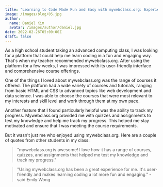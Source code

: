 ```yaml
---
title: "Learning to Code Made Fun and Easy with mywebclass.org: Experiences of a High School Student"
image: /images/blog/05.jpg
author:
  name: Daniel Kim
  avatar: /images/author/daniel.jpg
date: 2022-02-26T05:00:00Z
draft: false
---
```


As a high school student taking an advanced computing class, I was looking for a platform that could help me learn coding in a fun and engaging way. That's when my teacher recommended mywebclass.org. After using the platform for a few weeks, I was impressed with its user-friendly interface and comprehensive course offerings.

One of the things I loved about mywebclass.org was the range of courses it offered. The platform had a wide variety of courses and tutorials, ranging from basic HTML and CSS to advanced topics like web development and data science. I was able to choose the courses that were most relevant to my interests and skill level and work through them at my own pace.

Another feature that I found particularly helpful was the ability to track my progress. Mywebclass.org provided me with quizzes and assignments to test my knowledge and help me track my progress. This helped me stay motivated and ensure that I was meeting the course requirements.

But it wasn't just me who enjoyed using mywebclass.org. Here are a couple of quotes from other students in my class:

<Blockquote name="John Baker">"mywebclass.org is awesome! I love how it has a range of courses, quizzes, and assignments that helped me test my knowledge and track my progress."</Blockquote>

<Blockquote name="Emily Wong">"Using mywebclass.org has been a great experience for me. It's user-friendly and makes learning coding a lot more fun and engaging." - said Emily Wong</Blockquote>